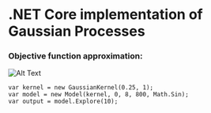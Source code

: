 # .NET Core implementation of Gaussian Processes

### Objective function approximation:

![Alt Text](https://github.com/koryakinp/GP/blob/master/GP/gp-explore.gif?raw=true)

```
var kernel = new GaussianKernel(0.25, 1);
var model = new Model(kernel, 0, 8, 800, Math.Sin);
var output = model.Explore(10);
```
